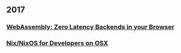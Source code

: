 ## 2017
### [WebAssembly: Zero Latency Backends in your Browser](./public/2017-05-devcamp-webassembly/index.html)
### [Nix/NixOS for Developers on OSX](./public/2017-05-devcamp-nixos/index.html)
